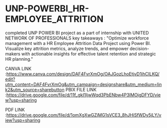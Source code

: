 # UNP-POWERBI_HR-EMPLOYEE_ATTRITION

completed UNP POWER BI project as a part of internship with UNITED NETWORK OF PROFESSIONALS 
key takeaways :
"Optimize workforce management with a HR Employee Attrition Data Project using Power BI.
Visualize key attrition metrics, analyze trends, and empower decision-makers with actionable insights for effective talent retention and strategic HR planning."


CANVA LINK :https://www.canva.com/design/DAF4FvrXmOg/OAJGozLhoEtjvD1ihCILKQ/edit?utm_content=DAF4FvrXmOg&utm_campaign=designshare&utm_medium=link2&utm_source=sharebutton
PBIX FILE LINK :https://drive.google.com/file/d/11f_gkI1IjwWqd3PbENbw4P3lMOjgDFYD/view?usp=sharing


PDF LINK :https://drive.google.com/file/d/1omXgXwGZjMG1sVCE3_8hJHiSfWDy5jLY/view?usp=sharing






